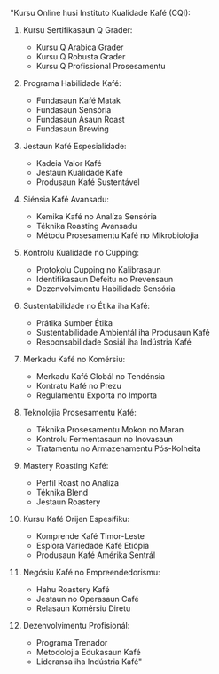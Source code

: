 "Kursu Online husi Instituto Kualidade Kafé (CQI):

1. Kursu Sertifikasaun Q Grader:
   - Kursu Q Arabica Grader
   - Kursu Q Robusta Grader
   - Kursu Q Profissional Prosesamentu

2. Programa Habilidade Kafé:
   - Fundasaun Kafé Matak
   - Fundasaun Sensória
   - Fundasaun Asaun Roast 
   - Fundasaun Brewing

3. Jestaun Kafé Espesialidade:
   - Kadeia Valor Kafé
   - Jestaun Kualidade Kafé
   - Produsaun Kafé Sustentável

4. Siénsia Kafé Avansadu:
   - Kemika Kafé no Analíza Sensória
   - Téknika Roasting Avansadu
   - Métodu Prosesamentu Kafé no Mikrobiolojia

5. Kontrolu Kualidade no Cupping:
   - Protokolu Cupping no Kalibrasaun
   - Identifikasaun Defeitu no Prevensaun
   - Dezenvolvimentu Habilidade Sensória

6. Sustentabilidade no Étika iha Kafé:
   - Prátika Sumber Étika
   - Sustentabilidade Ambientál iha Produsaun Kafé
   - Responsabilidade Sosiál iha Indústria Kafé

7. Merkadu Kafé no Komérsiu:
   - Merkadu Kafé Globál no Tendénsia
   - Kontratu Kafé no Prezu
   - Regulamentu Exporta no Importa

8. Teknolojia Prosesamentu Kafé:
   - Téknika Prosesamentu Mokon no Maran
   - Kontrolu Fermentasaun no Inovasaun
   - Tratamentu no Armazenamentu Pós-Kolheita

9. Mastery Roasting Kafé:
   - Perfil Roast no Analíza
   - Téknika Blend
   - Jestaun Roastery

10. Kursu Kafé Orijen Espesífiku:
    - Komprende Kafé Timor-Leste
    - Esplora Variedade Kafé Etiópia
    - Produsaun Kafé Amérika Sentrál

11. Negósiu Kafé no Empreendedorismu:
    - Hahu Roastery Kafé
    - Jestaun no Operasaun Café
    - Relasaun Komérsiu Diretu

12. Dezenvolvimentu Profisionál:
    - Programa Trenador
    - Metodolojia Edukasaun Kafé
    - Lideransa iha Indústria Kafé"